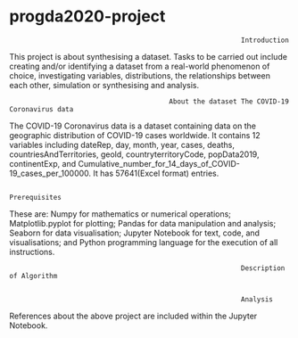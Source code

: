 # progda2020-project

                                                              Introduction
This project is about synthesising a dataset. Tasks to be carried out include creating and/or identifying a dataset from a real-world phenomenon of choice, investigating variables, distributions, the relationships between each other, simulation or synthesising and analysis.
 
                                            About the dataset The COVID-19 Coronavirus data
                                            
The COVID-19 Coronavirus data is a dataset containing data on the geographic distribution of COVID-19 cases worldwide. It contains 12 variables including dateRep, day, month, year, cases, deaths, countriesAndTerritories, geold, countryterritoryCode, popData2019, continentExp, and Cumulative_number_for_14_days_of_COVID-19_cases_per_100000. It has 57641(Excel format) entries.                                                                                      
                                                                                                         
                                                              Prerequisites                                                                                                                                                                                                                                                                                                        
                                                      
These are: Numpy for mathematics or numerical operations; Matplotlib.pyplot for plotting; Pandas for data manipulation and analysis; Seaborn for data visualisation; Jupyter Notebook for text, code, and visualisations; and Python programming language for the execution of all instructions.

                                                                                                                         
                                                              Description of Algorithm
                                                              
                                                              
                                                              Analysis

                                                              
References about the above project are included within the Jupyter Notebook.
